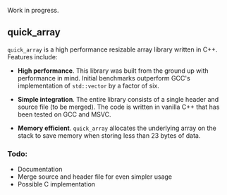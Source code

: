 Work in progress.
## quick_array
`quick_array` is a high performance resizable array library written in C++. Features include:

- **High performance**. This library was built from the ground up with performance in mind. Initial benchmarks outperform GCC's implementation of `std::vector` by a factor of six.

- **Simple integration**. The entire library consists of a single header and source file (to be merged). The code is written in vanilla C++ that has been tested on GCC and MSVC.

- **Memory efficient**. `quick_array` allocates the underlying array on the stack to save memory when storing less than 23 bytes of data. 

### Todo:
- Documentation
- Merge source and header file for even simpler usage
- Possible C implementation
